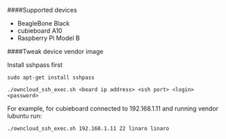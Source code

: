 ####Supported devices
- BeagleBone Black
- cubieboard A10
- Raspberry Pi Model B


####Tweak device vendor image

Install sshpass first
````
sudo apt-get install sshpass
````

````
./owncloud_ssh_exec.sh <board ip address> <ssh port> <login> <password>
````

For example, for cubieboard connected to 192.168.1.11 and running vendor lubuntu run:

````
./owncloud_ssh_exec.sh 192.168.1.11 22 linaro linaro
````
